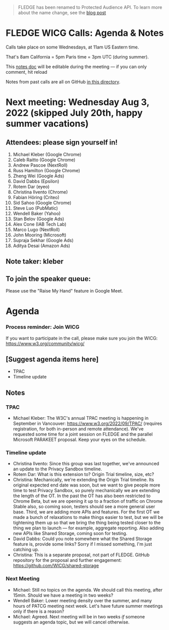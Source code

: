 > FLEDGE has been renamed to Protected Audience API. To learn more about the name change, see the [blog post](https://privacysandbox.com/news/protected-audience-api-our-new-name-for-fledge)

# FLEDGE WICG Calls: Agenda & Notes

Calls take place on some Wednesdays, at 11am US Eastern time.

That's 8am California = 5pm Paris time = 3pm UTC (during summer).

This [notes doc](https://docs.google.com/document/d/1Kr0hpfQ_Q1LX1aN00D5k_09yV_a7WE9RSn69nS3nZho/edit#) will be editable during the meeting — if you can only comment, hit reload

Notes from past calls are all on GitHub [in this directory](https://github.com/WICG/turtledove/tree/main/meetings).


# Next meeting: Wednesday Aug 3, 2022 (skipped July 20th, happy summer vacations)


## Attendees: please sign yourself in!	



1. Michael Kleber (Google Chrome)
2. Caleb Raitto (Google Chrome)
3. Andrew Pascoe (NextRoll)
4. Russ Hamilton (Google Chrome)
5. Zheng Wei (Google Ads)
6. David Dabbs (Epsilon)
7. Rotem Dar (eyeo)
8. Christina Ilvento (Chrome)
9. Fabian Höring (Criteo)
10. Sid Sahoo (Google Chrome)
11. Steve Luo (PubMatic)
12. Wendell Baker (Yahoo)
13. Stan Belov (Google Ads)
14. Alex Cone (IAB Tech Lab)
15. Marco Lugo (NextRoll)
16. John Mooring (Microsoft)
17. Supraja Sekhar (Google Ads)
18. Aditya Desai (Amazon Ads)


## Note taker: kleber


## To join the speaker queue:

Please use the "Raise My Hand" feature in Google Meet.


# Agenda


### Process reminder: Join WICG

If you want to participate in the call, please make sure you join the WICG: https://www.w3.org/community/wicg/ 


## [Suggest agenda items here]



*   TPAC
*   Timeline update


## Notes


### TPAC
*   Michael Kleber: The W3C's annual TPAC meeting is happening in September in Vancouver: https://www.w3.org/2022/09/TPAC/  (requires registration, for both in-person and remote attendance).  We've requested some time for a joint session on FLEDGE and the parallel Microsoft PARAKEET proposal.  Keep your eyes on the schedule.
### Timeline update
*   Christina Ilvento: Since this group was last together, we've announced an update to the Privacy Sandbox timeline.
*   Rotem Dar: What is this extension to?  Origin Trial timeline, size, etc?
*   Christina: Mechanically, we're extending the Origin Trial timeline.  Its original expected end date was soon, but we want to give people more time to test Privacy Sandbox, so purely mechanically we are extending the length of the OT.  In the past the OT has also been restricted to Chrome Beta, but we are opening it up to a fraction of traffic on Chrome Stable also, so coming soon, testers should see a more general user base.  Third, we are adding more APIs and features.  For the first OT we made a bunch of relaxations to make things easier to test, but we will be tightening them up so that we bring the thing being tested closer to the thing we plan to launch — for example, aggregate reporting.  Also adding new APIs like Shared Storage, coming soon for testing.
*   David Dabbs: Could you note somewhere what the Shared Storage feature is, provide some links?  Sorry if I missed something, I'm just catching up.
*   Christina: This is a separate proposal, not part of FLEDGE.  GitHub repository for the proposal and further engagement: https://github.com/WICG/shared-storage

### Next Meeting
*   Michael: Still no topics on the agenda.  We should call this meeting, after 15min.  Should we have a meeting in two weeks?
*   Wendell Baker: Lower meeting density over the summer, and many hours of PATCG meeting next week.  Let's have future summer meetings only if there is a reason?
*   Michael: Agreed.  Next meeting will be in two weeks _if_ someone suggests an agenda topic, but we will cancel otherwise.
